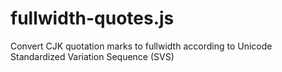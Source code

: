 # fullwidth-quotes.js
 Convert CJK quotation marks to fullwidth according to Unicode Standardized Variation Sequence (SVS)
